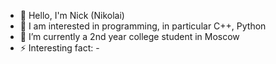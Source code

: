 - 👋 Hello, I'm Nick (Nikolai)
- 👀 I am interested in programming, in particular C++, Python
- 🌱 I’m currently a 2nd year college student in Moscow
- ⚡ Interesting fact: -
